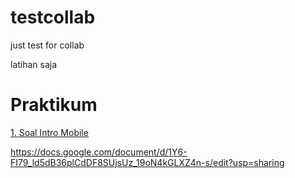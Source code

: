 # testcollab
just test for collab

latihan saja


# Praktikum
[1. Soal Intro Mobile](https://docs.google.com/document/d/1Y6-FI79_ld5dB36plCdDF8SUjsUz_19oN4kGLXZ4n-s/edit?usp=sharing)

https://docs.google.com/document/d/1Y6-FI79_ld5dB36plCdDF8SUjsUz_19oN4kGLXZ4n-s/edit?usp=sharing
